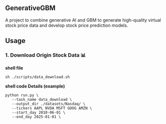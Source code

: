 ## GenerativeGBM
A project to combine generative AI and GBM to generate high-quality virtual stock price data and develop stock price prediction models.


## Usage
### 1. Download Origin Stock Data 📊 
**shell file**
```
sh ./scripts/data_download.sh
```
**shell code Details (example)**
```
python run.py \
   --task_name data_download \
   --output_dir ./datasets/Nasdaq/ \
   --tickers AAPL NVDA MSFT GOOG AMZN \
   --start_day 2010-06-01 \
   --end_day 2025-01-01 \
```